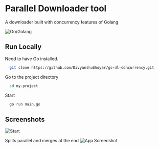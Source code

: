 
# Parallel Downloader tool

A downloader built with concurrency features of Golang

![Go/Golang](https://img.shields.io/badge/go-%2300ADD8.svg?logo=go&logoColor=white&style=for-the-badge)
## Run Locally

Need to have Go installed.

```bash
  git clone https://github.com/DivyanshuBhoyar/go-dl-concurrency.git
```

Go to the project directory

```bash
  cd my-project
```

Start

```bash
  go run main.go
```


## Screenshots
![Start](https://i.ibb.co/LppRRgN/Screenshot-from-2022-07-13-10-10-05.png)

Splits parallel and merges at the end
![App Screenshot](https://i.ibb.co/QnNRvqr/Screenshot-from-2022-07-13-10-11-32.png)